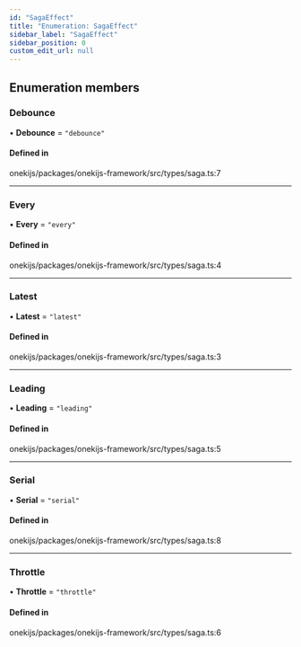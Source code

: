 ```yaml
---
id: "SagaEffect"
title: "Enumeration: SagaEffect"
sidebar_label: "SagaEffect"
sidebar_position: 0
custom_edit_url: null
---
```


## Enumeration members

### Debounce

• **Debounce** = `"debounce"`

#### Defined in

onekijs/packages/onekijs-framework/src/types/saga.ts:7

___

### Every

• **Every** = `"every"`

#### Defined in

onekijs/packages/onekijs-framework/src/types/saga.ts:4

___

### Latest

• **Latest** = `"latest"`

#### Defined in

onekijs/packages/onekijs-framework/src/types/saga.ts:3

___

### Leading

• **Leading** = `"leading"`

#### Defined in

onekijs/packages/onekijs-framework/src/types/saga.ts:5

___

### Serial

• **Serial** = `"serial"`

#### Defined in

onekijs/packages/onekijs-framework/src/types/saga.ts:8

___

### Throttle

• **Throttle** = `"throttle"`

#### Defined in

onekijs/packages/onekijs-framework/src/types/saga.ts:6
